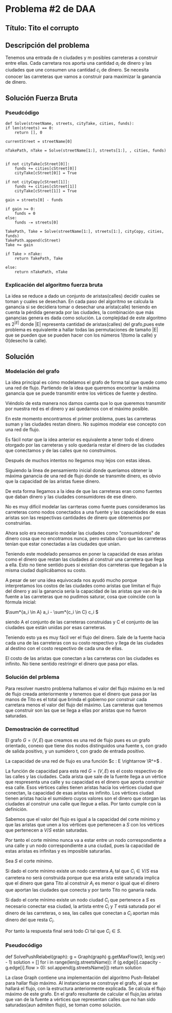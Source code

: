 # Problema #2 de DAA

## Título: Tito el corrupto

## Descripción del problema

Tenemos una entrada de n ciudades y m posibles carreteras a construir entre ellas. Cada carretara nos aporta una cantidad $a_i$ de dinero y las ciudades que une consumen una cantidad $c_i$ de dinero.
Se necesita conocer las carreteras que vamos a construir para maximizar la ganancia de dinero.

## Solución Fuerza Bruta

### Pseudcódigo

    def Solve(streetName, streets, cityTake, cities, funds):
    if len(streets) == 0:
        return [], 0

    currentStreet = streetName[0]

    nTakePath, nTake = Solve(streetName[1:], streets[1:], , cities, funds)


    if not cityTake[cStreet[0]]:
        funds += cities[cStreet[0]]
        cityTake[cStreet[0]] = True

    if not cityCopy[cStreet[1]]:
        funds += cities[cStreet[1]]
        cityTake[cStreet[1]] = True

    gain = streets[0] - funds

    if gain >= 0:
        funds = 0
    else:
        funds -= streets[0]

    TakePath, Take = Solve(streetName[1:], streets[1:], cityCopy, cities, funds)
    TakePath.append(cStreet)
    Take += gain

    if Take > nTake:
        return TakePath, Take

    else:
        return nTakePath, nTake

### Explicación del algoritmo fuerza bruta

La idea se reduce a dado un conjunto de aristas(calles) decidir cuales se toman y cuales se desechan. En cada paso del algoritmo se calcula la ganancia si se decidiera tomar o desechar una arista(calle) teniendo en cuenta la pérdida generada por las ciudades, la combinación que más ganancias genera es dada como solución. La complejidad de este algoritmo es $2^{|E|}$ donde |E| representa cantidad de aristas(calles) del grafo,pues este problema es equivalente a hallar todas las permutaciones de tamaño |E| que se pueden que se pueden hacer con los números 1(tomo la calle) y 0(desecho la calle).

## Solución

### Modelación del grafo

La idea principal es cómo modelamos el grafo de forma tal que quede como una red de flujo. Partiendo de la idea que queremos encontrar la máxima ganancia que se puede transmitir entre los vértices de fuente y destino.

Viéndolo de esta manera nos damos cuenta que lo que queremos transmitir por nuestra red es el dinero y así quedarnos con el máximo posible.

En este momento encontramos el primer problema, pues las carreteras suman y las ciudades restan dinero. No supimos modelar ese concepto con una red de flujo.

Es fácil notar que la idea anterior es equivalente a tener todo el dinero otorgado por las carreteras y solo quedaría restar el dinero de las ciudades que conectamos y de las calles que no construimos.

Después de muchos intentos no llegamos muy lejos con estas ideas.

Siguiendo la línea de pensamiento inicial donde queríamos obtener la máxima ganancia de una red de flujo donde se transmite dinero, es obvio que la capacidad de las aristas fuese dinero.

De esta forma llegamos a la idea de que las carreteras eran como fuentes que daban dinero y las ciudades consumidores de ese dinero.

No es muy difícil modelar las carrteras como fuente pues consideramos las carreteras como nodos conectados a una fuente y las capacidades de esas aristas son las respectivas cantidades de dinero que obtenemos por construirlas.

Ahora solo era necesario modelar las ciudades como "consumidores" de dinero cosa que no encotramos nunca, pero estaba claro que las carreteras tenían que estar conectadas a las ciudades que unían.

Teniendo este modelado pensamos en poner la capacidad de esas aristas como el dinero que restan las ciudades al construir una carretera que llega a ella. Esto no tiene sentido pues si existían dos carreteras que llegaban a la misma ciudad
duplicábamos su costo.

A pesar de ser una idea equivocada nos ayudó mucho porque interpretamos los costos de las ciudades como aristas que limitan el flujo del dinero y así la ganancia sería la capacidad de las aristas que van de la fuente a las carreteras que no pudimos saturar, cosa que coincide con la fórmula inicial:

$\sum*{a_i \in A} a_i - \sum*{c_i \in C} c_i $

siendo A el conjunto de las carreteras construidas y C el conjunto de las ciudades que están unidas por esas carreteras.

Teniendo esto ya es muy fácil ver el flujo del dinero. Sale de la fuente hacia cada una de las carreteras con su costo respectivo y llega de las ciudades al destino con el costo respectivo de cada una de ellas.

El costo de las aristas que conectan a las carreteras con las ciudades es infinito. No tiene sentido restringir el dinero que pasa por ellas.

### Solución del prblema

Para resolver nuestro problema hallamos el valor del flujo máximo en la red de flujo creada anteriormente y tenemos que el dinero que pasa por las manos de Tito es el total que brinda el gobierno por construir cada carretara menos el valor del flujo del máximo. Las carreteras que tenemos que construir son las que se llega a ellas por aristas que no fueron saturadas.

### Demostración de correctitud

El grafo $G = (V, E)$ que creamos es una red de flujo pues es un grafo orientado, conexo que tiene dos nodos distinguidos una fuente s, con grado de salida positivo, y un sumidero t, con grado de entrada positivo.

La capacidad de una red de flujo es una función $c : E \rightarrow \R^+$ .

La función de capacidad para esta red $G = (V, E)$ es el costo respectivo de las calles y las ciudades. Cada arista que sale de la fuente llega a un vértice que respresenta una calle y su capacidad es el dinero que aporta construir esa calle. Esos vértices calles tienen aristas hacia los vértices ciudad que conectan, la capacidad de esas aristas es infinito. Los vértices ciudad tienen aristas hacia el sumidero cuyos valores son el dinero que otorgan las ciudades al construir una calle que llegue a ellas. Por tanto cumple con la definición.

Sabemos que el valor del flujo es igual a la capacidad del corte mínimo y que las aristas que unen a los vértices que pertenecen a $S$ con los vértices que pertenecen a $V/S$ están saturadas.

Por tanto el corte mínimo nunca va a estar entre un nodo correspondiente a una calle y un nodo correspondiente a una ciudad, pues la capacidad de estas aristas es infinitas y es imposible saturarlas.

Sea $S$ el corte mínimo.

Si dado el corte mínimo existe un nodo carretera $A_i$ tal que $C_i \in V/S$ esa carretera no será construida porque que esa arista esté saturada implica que el dinero que gana Tito al construir $A_i$ es menor o igual que el dinero que aportan las ciudades que conecta y por tanto Tito no ganaría nada.

Si dado el corte mínimo existe un nodo ciudad $C_i$ que pertenece a $S$ es necesario conectar esa ciudad, la artista entre $C_i$ y $T$ está saturada por el dinero de las carreteras, o sea, las calles que conectan a $C_i$ aportan más dinero del que resta $C_i$.

Por tanto la respuesta final será todo $Ci$ tal que $C_i \in S$.

### Pseudocódigo

def SolvePushRelabel(graph):
g = Graph(graph)
g.getMaxFlow(0, len(g.ver) - 1)
solution = []
for i in range(len(g.streetsName)):
if (g.edge[i].capacity - g.edge[i].flow > 0):
sol.append(g.streetsName[i])
return solution

La clase Graph contiene una implementación del algoritmo Push-Relabel para hallar flujo máximo. Al instanciarse se construye el grafo, al que se hallará el flujo, con la estructura anteriormente explicada.
Se calcula el flujo máximo de este grafo. En el grafo resultante de calcular el flujo,las aristas que van de la fuente a vértices que representan calles que no han sido saturadas(aun admiten flujo), se toman como solución.
